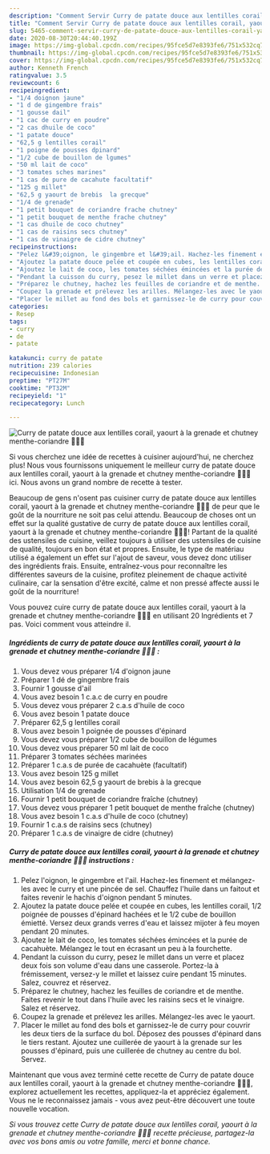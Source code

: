 ```yaml
---
description: "Comment Servir Curry de patate douce aux lentilles corail, yaourt à la grenade et chutney menthe-coriandre 🍠🥣🌱"
title: "Comment Servir Curry de patate douce aux lentilles corail, yaourt à la grenade et chutney menthe-coriandre 🍠🥣🌱"
slug: 5465-comment-servir-curry-de-patate-douce-aux-lentilles-corail-yaourt-a-la-grenade-et-chutney-menthe-coriandre
date: 2020-08-30T20:44:40.199Z
image: https://img-global.cpcdn.com/recipes/95fce5d7e8393fe6/751x532cq70/curry-de-patate-douce-aux-lentilles-corail-yaourt-a-la-grenade-et-chutney-menthe-coriandre-🍠🥣🌱-photo-principale-de-la-recette.jpg
thumbnail: https://img-global.cpcdn.com/recipes/95fce5d7e8393fe6/751x532cq70/curry-de-patate-douce-aux-lentilles-corail-yaourt-a-la-grenade-et-chutney-menthe-coriandre-🍠🥣🌱-photo-principale-de-la-recette.jpg
cover: https://img-global.cpcdn.com/recipes/95fce5d7e8393fe6/751x532cq70/curry-de-patate-douce-aux-lentilles-corail-yaourt-a-la-grenade-et-chutney-menthe-coriandre-🍠🥣🌱-photo-principale-de-la-recette.jpg
author: Kenneth French
ratingvalue: 3.5
reviewcount: 6
recipeingredient:
- "1/4 doignon jaune"
- "1 d de gingembre frais"
- "1 gousse dail"
- "1 cac de curry en poudre"
- "2 cas dhuile de coco"
- "1 patate douce"
- "62,5 g lentilles corail"
- "1 poigne de pousses dpinard"
- "1/2 cube de bouillon de lgumes"
- "50 ml lait de coco"
- "3 tomates sches marines"
- "1 cas de pure de cacahute facultatif"
- "125 g millet"
- "62,5 g yaourt de brebis  la grecque"
- "1/4 de grenade"
- "1 petit bouquet de coriandre frache chutney"
- "1 petit bouquet de menthe frache chutney"
- "1 cas dhuile de coco chutney"
- "1 cas de raisins secs chutney"
- "1 cas de vinaigre de cidre chutney"
recipeinstructions:
- "Pelez l&#39;oignon, le gingembre et l&#39;ail. Hachez-les finement et mélangez-les avec le curry et une pincée de sel. Chauffez l&#39;huile dans un faitout et faites revenir le hachis d&#39;oignon pendant 5 minutes."
- "Ajoutez la patate douce pelée et coupée en cubes, les lentilles corail, 1/2 poignée de pousses d&#39;épinard hachées et le 1/2 cube de bouillon émietté. Versez deux grands verres d&#39;eau et laissez mijoter à feu moyen pendant 20 minutes."
- "Ajoutez le lait de coco, les tomates séchées émincées et la purée de cacahuète. Mélangez le tout en écrasant un peu à la fourchette."
- "Pendant la cuisson du curry, pesez le millet dans un verre et placez deux fois son volume d&#39;eau dans une casserole. Portez-la à frémissement, versez-y le millet et laissez cuire pendant 15 minutes. Salez, couvrez et réservez."
- "Préparez le chutney, hachez les feuilles de coriandre et de menthe. Faites revenir le tout dans l&#39;huile avec les raisins secs et le vinaigre. Salez et réservez."
- "Coupez la grenade et prélevez les arilles. Mélangez-les avec le yaourt."
- "Placer le millet au fond des bols et garnissez-le de curry pour couvrir les deux tiers de la surface du bol. Déposez des pousses d&#39;épinard dans le tiers restant. Ajoutez une cuillerée de yaourt à la grenade sur les pousses d&#39;épinard, puis une cuillerée de chutney au centre du bol. Servez."
categories:
- Resep
tags:
- curry
- de
- patate

katakunci: curry de patate 
nutrition: 239 calories
recipecuisine: Indonesian
preptime: "PT27M"
cooktime: "PT32M"
recipeyield: "1"
recipecategory: Lunch

---
```



![Curry de patate douce aux lentilles corail, yaourt à la grenade et chutney menthe-coriandre 🍠🥣🌱](https://img-global.cpcdn.com/recipes/95fce5d7e8393fe6/751x532cq70/curry-de-patate-douce-aux-lentilles-corail-yaourt-a-la-grenade-et-chutney-menthe-coriandre-🍠🥣🌱-photo-principale-de-la-recette.jpg)

Si vous cherchez une idée de recettes à cuisiner aujourd'hui, ne cherchez plus! Nous vous fournissons uniquement le meilleur curry de patate douce aux lentilles corail, yaourt à la grenade et chutney menthe-coriandre 🍠🥣🌱 ici. Nous avons un grand nombre de recette à tester.

Beaucoup de gens n'osent pas cuisiner curry de patate douce aux lentilles corail, yaourt à la grenade et chutney menthe-coriandre 🍠🥣🌱 de peur que le goût de la nourriture ne soit pas celui attendu. Beaucoup de choses ont un effet sur la qualité gustative de curry de patate douce aux lentilles corail, yaourt à la grenade et chutney menthe-coriandre 🍠🥣🌱! Partant de la qualité des ustensiles de cuisine, veillez toujours à utiliser des ustensiles de cuisine de qualité, toujours en bon état et propres. Ensuite, le type de matériau utilisé a également un effet sur l'ajout de saveur, vous devez donc utiliser des ingrédients frais. Ensuite, entraînez-vous pour reconnaître les différentes saveurs de la cuisine, profitez pleinement de chaque activité culinaire, car la sensation d'être excité, calme et non pressé affecte aussi le goût de la nourriture!

<!--inarticleads1-->

Vous pouvez cuire curry de patate douce aux lentilles corail, yaourt à la grenade et chutney menthe-coriandre 🍠🥣🌱 en utilisant 20 Ingrédients et 7 pas. Voici comment vous atteindre il.

##### Ingrédients de curry de patate douce aux lentilles corail, yaourt à la grenade et chutney menthe-coriandre 🍠🥣🌱 :

1. Vous devez vous préparer 1/4 d&#39;oignon jaune
1. Préparer 1 dé de gingembre frais
1. Fournir 1 gousse d&#39;ail
1. Vous avez besoin 1 c.a.c de curry en poudre
1. Vous devez vous préparer 2 c.a.s d&#39;huile de coco
1. Vous avez besoin 1 patate douce
1. Préparer 62,5 g lentilles corail
1. Vous avez besoin 1 poignée de pousses d&#39;épinard
1. Vous devez vous préparer 1/2 cube de bouillon de légumes
1. Vous devez vous préparer 50 ml lait de coco
1. Préparer 3 tomates séchées marinées
1. Préparer 1 c.a.s de purée de cacahuète (facultatif)
1. Vous avez besoin 125 g millet
1. Vous avez besoin 62,5 g yaourt de brebis à la grecque
1. Utilisation 1/4 de grenade
1. Fournir 1 petit bouquet de coriandre fraîche (chutney)
1. Vous devez vous préparer 1 petit bouquet de menthe fraîche (chutney)
1. Vous avez besoin 1 c.a.s d&#39;huile de coco (chutney)
1. Fournir 1 c.a.s de raisins secs (chutney)
1. Préparer 1 c.a.s de vinaigre de cidre (chutney)




<!--inarticleads2-->

##### Curry de patate douce aux lentilles corail, yaourt à la grenade et chutney menthe-coriandre 🍠🥣🌱 instructions :

1. Pelez l&#39;oignon, le gingembre et l&#39;ail. Hachez-les finement et mélangez-les avec le curry et une pincée de sel. Chauffez l&#39;huile dans un faitout et faites revenir le hachis d&#39;oignon pendant 5 minutes.
1. Ajoutez la patate douce pelée et coupée en cubes, les lentilles corail, 1/2 poignée de pousses d&#39;épinard hachées et le 1/2 cube de bouillon émietté. Versez deux grands verres d&#39;eau et laissez mijoter à feu moyen pendant 20 minutes.
1. Ajoutez le lait de coco, les tomates séchées émincées et la purée de cacahuète. Mélangez le tout en écrasant un peu à la fourchette.
1. Pendant la cuisson du curry, pesez le millet dans un verre et placez deux fois son volume d&#39;eau dans une casserole. Portez-la à frémissement, versez-y le millet et laissez cuire pendant 15 minutes. Salez, couvrez et réservez.
1. Préparez le chutney, hachez les feuilles de coriandre et de menthe. Faites revenir le tout dans l&#39;huile avec les raisins secs et le vinaigre. Salez et réservez.
1. Coupez la grenade et prélevez les arilles. Mélangez-les avec le yaourt.
1. Placer le millet au fond des bols et garnissez-le de curry pour couvrir les deux tiers de la surface du bol. Déposez des pousses d&#39;épinard dans le tiers restant. Ajoutez une cuillerée de yaourt à la grenade sur les pousses d&#39;épinard, puis une cuillerée de chutney au centre du bol. Servez.




<!--inarticleads1-->

<p>
Maintenant que vous avez terminé cette recette de Curry de patate douce aux lentilles corail, yaourt à la grenade et chutney menthe-coriandre 🍠🥣🌱, explorez actuellement les recettes, appliquez-la et appréciez également. Vous ne le reconnaissez jamais - vous avez peut-être découvert une toute nouvelle vocation.
</p>

<p>
<i>Si vous trouvez cette Curry de patate douce aux lentilles corail, yaourt à la grenade et chutney menthe-coriandre 🍠🥣🌱 recette précieuse, partagez-la avec vos bons amis ou votre famille, merci et bonne chance.</i>
</p>
